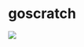 # goscratch

<img src="https://codebuild.us-east-1.amazonaws.com/badges?uuid=eyJlbmNyeXB0ZWREYXRhIjoicHV6MWMvWUxtSlZZWjUveENUMGE2bmhYTWFRUCtOTUpXOGRvN2pqbjNuQUdJbE1MWmFNZE9uU2IvNFNsM2FhdGl4S0tsejA4cnQ1TWk4NzFZcXNNa05nPSIsIml2UGFyYW1ldGVyU3BlYyI6IlFtY3NhZlVRRmllSXhGMzUiLCJtYXRlcmlhbFNldFNlcmlhbCI6MX0%3D&branch=master" />
